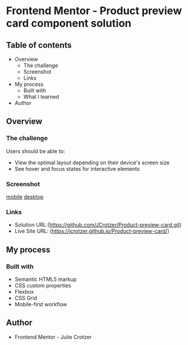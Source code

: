 # Frontend Mentor - Product preview card component solution

## Table of contents

- Overview
  - The challenge
  - Screenshot
  - Links
- My process
  - Built with
  - What I learned
- Author


## Overview

### The challenge

Users should be able to:

- View the optimal layout depending on their device's screen size
- See hover and focus states for interactive elements

### Screenshot

[mobile](./screenshots/mobile.PNG)
[desktop](./screenshots/desktop.PNG)


### Links

- Solution URL:(https://github.com/JCrotzer/Product-preview-card.git)
- Live Site URL: (https://jcrotzer.github.io/Product-preview-card/)

## My process

### Built with

- Semantic HTML5 markup
- CSS custom properties
- Flexbox
- CSS Grid
- Mobile-first workflow

## Author


- Frontend Mentor - Julie Crotzer